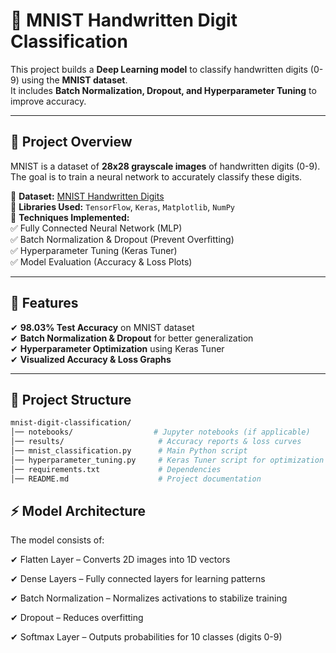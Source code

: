 # 🧠 MNIST Handwritten Digit Classification  
This project builds a **Deep Learning model** to classify handwritten digits (0-9) using the **MNIST dataset**.  
It includes **Batch Normalization, Dropout, and Hyperparameter Tuning** to improve accuracy.  

---

## 📌 Project Overview  
MNIST is a dataset of **28x28 grayscale images** of handwritten digits (0-9).  
The goal is to train a neural network to accurately classify these digits.  

🔹 **Dataset:** [MNIST Handwritten Digits](http://yann.lecun.com/exdb/mnist/)  
🔹 **Libraries Used:** `TensorFlow`, `Keras`, `Matplotlib`, `NumPy`  
🔹 **Techniques Implemented:**  
   ✅ Fully Connected Neural Network (MLP)  
   ✅ Batch Normalization & Dropout (Prevent Overfitting)  
   ✅ Hyperparameter Tuning (Keras Tuner)  
   ✅ Model Evaluation (Accuracy & Loss Plots)  

---

## 🚀 Features  
✔ **98.03% Test Accuracy** on MNIST dataset  
✔ **Batch Normalization & Dropout** for better generalization  
✔ **Hyperparameter Optimization** using Keras Tuner  
✔ **Visualized Accuracy & Loss Graphs**  

---

## 📂 Project Structure  
```bash
mnist-digit-classification/
│── notebooks/                  # Jupyter notebooks (if applicable)
│── results/                     # Accuracy reports & loss curves
│── mnist_classification.py      # Main Python script
│── hyperparameter_tuning.py     # Keras Tuner script for optimization
│── requirements.txt             # Dependencies
│── README.md                    # Project documentation
```

## ⚡ Model Architecture
The model consists of:

✔ Flatten Layer – Converts 2D images into 1D vectors

✔ Dense Layers – Fully connected layers for learning patterns

✔ Batch Normalization – Normalizes activations to stabilize training

✔ Dropout – Reduces overfitting

✔ Softmax Layer – Outputs probabilities for 10 classes (digits 0-9)
